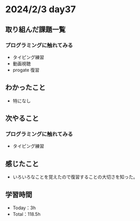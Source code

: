# 2024/2/3 day37


## 取り組んだ課題一覧
### プログラミングに触れてみる
  - タイピング練習
  - 動画視聴
  - progate 復習

## わかったこと
  - 特になし
    

## 次やること
### プログラミングに触れてみる
  - タイピング練習


## 感じたこと
  - いろいろなことを覚えたので復習することの大切さを知った。
    

## 学習時間
  - Today：3h
  - Total：118.5h
